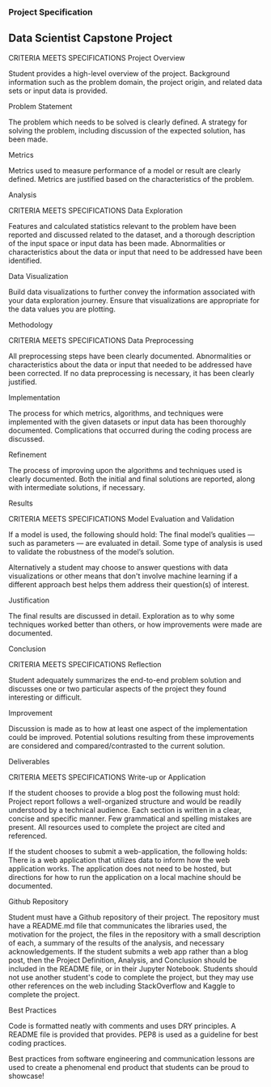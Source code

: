 
### Project Specification

## Data Scientist Capstone Project


CRITERIA
MEETS SPECIFICATIONS
Project Overview

Student provides a high-level overview of the project. Background information such as the problem domain, the project origin, and related data sets or input data is provided.

Problem Statement

The problem which needs to be solved is clearly defined. A strategy for solving the problem, including discussion of the expected solution, has been made.

Metrics

Metrics used to measure performance of a model or result are clearly defined. Metrics are justified based on the characteristics of the problem.

Analysis

CRITERIA
MEETS SPECIFICATIONS
Data Exploration

Features and calculated statistics relevant to the problem have been reported and discussed related to the dataset, and a thorough description of the input space or input data has been made. Abnormalities or characteristics about the data or input that need to be addressed have been identified.

Data Visualization

Build data visualizations to further convey the information associated with your data exploration journey. Ensure that visualizations are appropriate for the data values you are plotting.

Methodology

CRITERIA
MEETS SPECIFICATIONS
Data Preprocessing

All preprocessing steps have been clearly documented. Abnormalities or characteristics about the data or input that needed to be addressed have been corrected. If no data preprocessing is necessary, it has been clearly justified.

Implementation

The process for which metrics, algorithms, and techniques were implemented with the given datasets or input data has been thoroughly documented. Complications that occurred during the coding process are discussed.

Refinement

The process of improving upon the algorithms and techniques used is clearly documented. Both the initial and final solutions are reported, along with intermediate solutions, if necessary.

Results

CRITERIA
MEETS SPECIFICATIONS
Model Evaluation and Validation

If a model is used, the following should hold: The final model’s qualities — such as parameters — are evaluated in detail. Some type of analysis is used to validate the robustness of the model’s solution.

Alternatively a student may choose to answer questions with data visualizations or other means that don't involve machine learning if a different approach best helps them address their question(s) of interest.

Justification

The final results are discussed in detail.
Exploration as to why some techniques worked better than others, or how improvements were made are documented.

Conclusion

CRITERIA
MEETS SPECIFICATIONS
Reflection

Student adequately summarizes the end-to-end problem solution and discusses one or two particular aspects of the project they found interesting or difficult.

Improvement

Discussion is made as to how at least one aspect of the implementation could be improved. Potential solutions resulting from these improvements are considered and compared/contrasted to the current solution.

Deliverables

CRITERIA
MEETS SPECIFICATIONS
Write-up or Application

If the student chooses to provide a blog post the following must hold: Project report follows a well-organized structure and would be readily understood by a technical audience. Each section is written in a clear, concise and specific manner. Few grammatical and spelling mistakes are present. All resources used to complete the project are cited and referenced.

If the student chooses to submit a web-application, the following holds: There is a web application that utilizes data to inform how the web application works. The application does not need to be hosted, but directions for how to run the application on a local machine should be documented.

Github Repository

Student must have a Github repository of their project. The repository must have a README.md file that communicates the libraries used, the motivation for the project, the files in the repository with a small description of each, a summary of the results of the analysis, and necessary acknowledgements. If the student submits a web app rather than a blog post, then the Project Definition, Analysis, and Conclusion should be included in the README file, or in their Jupyter Notebook. Students should not use another student's code to complete the project, but they may use other references on the web including StackOverflow and Kaggle to complete the project.

Best Practices

Code is formatted neatly with comments and uses DRY principles. A README file is provided that provides. PEP8 is used as a guideline for best coding practices.

Best practices from software engineering and communication lessons are used to create a phenomenal end product that students can be proud to showcase!
